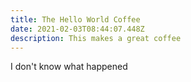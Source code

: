 ```yaml
---
title: The Hello World Coffee
date: 2021-02-03T08:44:07.448Z
description: This makes a great coffee
---
```

I don't know what happened